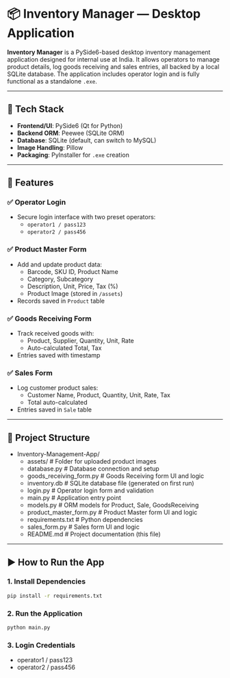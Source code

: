 # 📦 Inventory Manager — Desktop Application

**Inventory Manager** is a PySide6-based desktop inventory management application designed for internal use at India. It allows operators to manage product details, log goods receiving and sales entries, all backed by a local SQLite database. The application includes operator login and is fully functional as a standalone `.exe`.

---

## 🔧 Tech Stack

- **Frontend/UI**: PySide6 (Qt for Python)
- **Backend ORM**: Peewee (SQLite ORM)
- **Database**: SQLite (default, can switch to MySQL)
- **Image Handling**: Pillow
- **Packaging**: PyInstaller for `.exe` creation

---

## 🧩 Features

### ✅ Operator Login
- Secure login interface with two preset operators:
  - `operator1 / pass123`
  - `operator2 / pass456`

### ✅ Product Master Form
- Add and update product data:
  - Barcode, SKU ID, Product Name
  - Category, Subcategory
  - Description, Unit, Price, Tax (%)
  - Product Image (stored in `/assets`)
- Records saved in `Product` table

### ✅ Goods Receiving Form
- Track received goods with:
  - Product, Supplier, Quantity, Unit, Rate
  - Auto-calculated Total, Tax
- Entries saved with timestamp

### ✅ Sales Form
- Log customer product sales:
  - Customer Name, Product, Quantity, Unit, Rate, Tax
  - Total auto-calculated
- Entries saved in `Sale` table

---

## 📁 Project Structure
- Inventory-Management-App/
  - assets/ # Folder for uploaded product images
  - database.py # Database connection and setup
  - goods_receiving_form.py # Goods Receiving form UI and logic
  - inventory.db # SQLite database file (generated on first run)
  - login.py # Operator login form and validation
  - main.py # Application entry point
  - models.py # ORM models for Product, Sale, GoodsReceiving
  - product_master_form.py # Product Master form UI and logic
  - requirements.txt # Python dependencies
  - sales_form.py # Sales form UI and logic
  - README.md # Project documentation (this file)



---

## ▶️ How to Run the App

### 1. Install Dependencies

```bash
pip install -r requirements.txt
```

### 2. Run the Application
```bash
python main.py
```
### 3. Login Credentials
  - operator1 / pass123
  - operator2 / pass456
